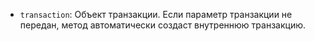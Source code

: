 - `transaction`: Объект транзакции. Если параметр транзакции не передан, метод автоматически создаст внутреннюю транзакцию.